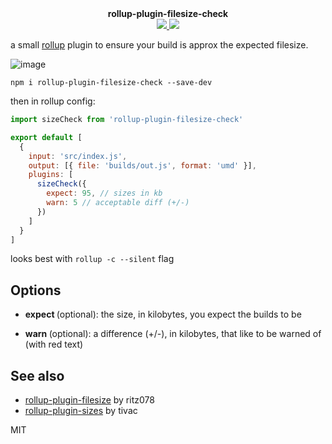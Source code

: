 <div align="center">
  <div><b>rollup-plugin-filesize-check</b></div>
  <div>
    <a href="https://npmjs.org/package/rollup-plugin-filesize-check">
    <img src="https://img.shields.io/npm/v/rollup-plugin-filesize-check.svg?style=flat-square" />
  </a>
  <a href="https://bundlephobia.com/result?p=rollup-plugin-filesize-check">
    <img src="https://badge-size.herokuapp.com/spencermountain/rollup-plugin-filesize-check/index.js" />
  </a>
  </div>
</div>

a small [rollup](https://rollupjs.org) plugin to ensure your build is approx the expected filesize.

![image](https://user-images.githubusercontent.com/399657/72990325-f6fb5080-3dbd-11ea-9d90-5e2882b80ca8.png)

`npm i rollup-plugin-filesize-check --save-dev`

then in rollup config:

```js
import sizeCheck from 'rollup-plugin-filesize-check'

export default [
  {
    input: 'src/index.js',
    output: [{ file: 'builds/out.js', format: 'umd' }],
    plugins: [
      sizeCheck({
        expect: 95, // sizes in kb
        warn: 5 // acceptable diff (+/-)
      })
    ]
  }
]
```

looks best with `rollup -c --silent` flag

## Options

- **expect <number>** (optional): the size, in kilobytes, you expect the builds to be

* **warn <number>** (optional): a difference (+/-), in kilobytes, that like to be warned of (with red text)

## See also

- [rollup-plugin-filesize](https://github.com/ritz078/rollup-plugin-filesize) by ritz078
- [rollup-plugin-sizes](https://github.com/tivac/rollup-plugin-sizes) by tivac

MIT
